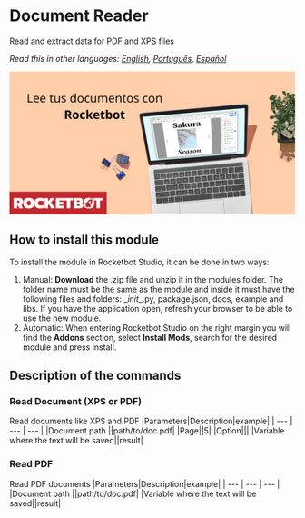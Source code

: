 



# Document Reader
  
Read and extract data for PDF and XPS files  

*Read this in other languages: [English](Manual_DocReader.md), [Português](Manual_DocReader.pr.md), [Español](Manual_DocReader.es.md)*
  
![banner](imgs/Banner_DocReader.png)
## How to install this module
  
To install the module in Rocketbot Studio, it can be done in two ways:
1. Manual: __Download__ the .zip file and unzip it in the modules folder. The folder name must be the same as the module and inside it must have the following files and folders: \__init__.py, package.json, docs, example and libs. If you have the application open, refresh your browser to be able to use the new module.
2. Automatic: When entering Rocketbot Studio on the right margin you will find the **Addons** section, select **Install Mods**, search for the desired module and press install.  


## Description of the commands

### Read Document (XPS or PDF)
  
Read documents like XPS and PDF 
|Parameters|Description|example|
| --- | --- | --- |
|Document path ||path/to/doc.pdf|
|Page||5|
|Option|||
|Variable where the text will be saved||result|

### Read PDF
  
Read PDF documents
|Parameters|Description|example|
| --- | --- | --- |
|Document path ||path/to/doc.pdf|
|Variable where the text will be saved||result|
